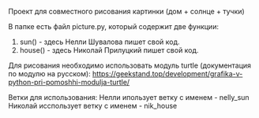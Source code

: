 Проект для совместного рисования картинки (дом + солнце + тучки)

В папке есть файл picture.py, который содержит две функции:

1. sun() - здесь Нелли Шувалова пишет свой код.
2. house() - здесь Николай Прилуцкий пишет свой код.

Для рисования необходимо использовать модуль turtle (документация по модулю на русском): https://geekstand.top/development/grafika-v-python-pri-pomoshhi-modulja-turtle/

Ветки для использования:
Нелли ипользует ветку с именем - nelly_sun
Николай исспользует ветку с именем - nik_house
